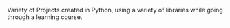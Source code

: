Variety of Projects created in Python, using a variety of libraries while going through a learning course.

